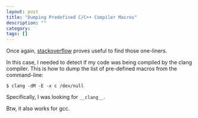 ```yaml
---
layout: post
title: "Dumping Predefined C/C++ Compiler Macros"
description: ""
category: 
tags: []
---
```



Once again, [stackoverflow](http://stackoverflow.com/questions/2658461/what-predefined-macro-can-i-use-to-detect-clang) proves useful to find those one-liners.

In this case, I needed to detect if my code was being compiled by the clang compiler.  This is how to dump the list of pre-defined macros from the command-line:

    $ clang -dM -E -x c /dev/null

Specifically, I was looking for `__clang__`.

Btw, it also works for gcc.
